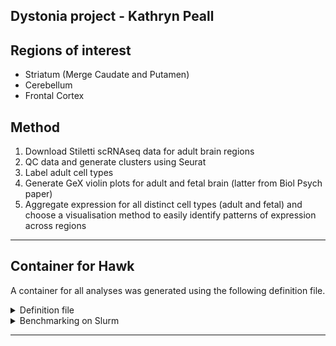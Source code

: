 ## Dystonia project - Kathryn Peall

## Regions of interest
  + Striatum (Merge Caudate and Putamen)
  + Cerebellum
  + Frontal Cortex

## Method

1. Download Stiletti scRNAseq data for adult brain regions
2. QC data and generate clusters using Seurat
3. Label adult cell types
4. Generate GeX violin plots for adult and fetal brain (latter from Biol Psych paper)
5. Aggregate expression for all distinct cell types (adult and fetal) and choose
a visualisation method to easily identify patterns of expression across regions 

***

## Container for Hawk

A container for all analyses was generated using the following definition file.

<details>

<summary>Definition file</summary>

```
Bootstrap: docker
From: bioconductor/bioconductor_docker:devel

%labels
    Version v0.0.1

%help
    This is a container to run Seurat 5 on Hawk

%post
    # Update the image
    apt update
    apt upgrade -y

    # for igraph
    apt install -y glpk-utils libglpk-dev

    # for sctransform
    apt install -y libicu-dev

    # for BPCells
    apt install -y libhdf5-dev

    # Install R packages
    R --no-echo -e 'remotes::install_github("bnprks/BPCells")'
    R --no-echo -e 'BiocManager::install("glmGamPoi")'
    R --no-echo -e 'install.packages("RPresto")'
    R --no-echo -e 'install.packages("Seurat")'
    R --no-echo -e 'setRepositories(ind=1:3)' # Needed to automatically install Bioconductor dependencies for Signac
    R --no-echo -e 'install.packages(c("R.utils", "Signac"))'
    R --no-echo -e 'remotes::install_github("satijalab/seurat-wrappers")'
    R --no-echo -e 'remotes::install_github("satijalab/azimuth")'
    R --no-echo -e 'BiocManager::install(c("scuttle", "scater"))'
    R --no-echo -e 'install.packages(c("scCustomize", "readxl", "harmony")'

    apt clean
```
</details>

<details>

<summary>Benchmarking on Slurm</summary>

- Settings: `threads = 10, mem_mb = 40000`
- Pass: Str
- Failed (OOM): Cer, FCX

```bash
# FCX: Fail

Job ID: 56154891
Cluster: hawk
User/Group: c.c1477909/c.c1477909
State: OUT_OF_MEMORY (exit code 0)
Nodes: 1
Cores per node: 10
CPU Utilized: 00:03:50
CPU Efficiency: 9.06% of 00:42:20 core-walltime
Job Wall-clock time: 00:04:14
Memory Utilized: 0.00 MB (estimated maximum)
Memory Efficiency: 0.00% of 39.06 GB (39.06 GB/node)

# Str: Pass

Job ID: 56154892
Cluster: hawk
State: COMPLETED (exit code 0)
Nodes: 1
Cores per node: 10
CPU Utilized: 01:03:37
CPU Efficiency: 9.87% of 10:44:20 core-walltime
Job Wall-clock time: 01:04:26
Memory Utilized: 28.52 GB
Memory Efficiency: 73.00% of 39.06 GB

# Cer: Fail

Job ID: 56154893
Cluster: hawk
State: OUT_OF_MEMORY (exit code 0)
Nodes: 1
Cores per node: 10
CPU Utilized: 01:40:45
CPU Efficiency: 9.85% of 17:02:20 core-walltime
Job Wall-clock time: 01:42:14
Memory Utilized: 27.76 GB
Memory Efficiency: 71.07% of 39.06 GB

```

- Settings: `threads = 20, mem_mb = 80000`
- Pass: Cer
- Failed (OOM): FCX

```bash
# FCX: Fail
Job ID: 56155003
Cluster: hawk
State: OUT_OF_MEMORY (exit code 0)
Nodes: 1
Cores per node: 20
CPU Utilized: 06:44:21
CPU Efficiency: 4.46% of 6-07:05:00 core-walltime
Job Wall-clock time: 07:33:15
Memory Utilized: 73.40 GB
Memory Efficiency: 93.96% of 78.12 GB

# Cer: Pass
 
Cluster: hawk
State: COMPLETED (exit code 0)
Nodes: 1
Cores per node: 20
CPU Utilized: 02:30:13
CPU Efficiency: 5.15% of 2-00:38:40 core-walltime
Job Wall-clock time: 02:25:56
Memory Utilized: 34.36 GB
Memory Efficiency: 43.98% of 78.12 GB
```

- Settings: `threads = 20, mem_mb = 100000`


</details>


***
